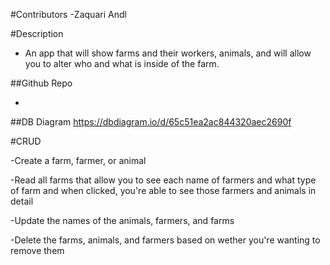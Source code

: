 #Contributors
-Zaquari Andl

#Description

- An app that will show farms and their workers, animals, and will allow you to alter who and what is  inside of the farm. 

##Github Repo

-

##DB Diagram
https://dbdiagram.io/d/65c51ea2ac844320aec2690f

#CRUD

-Create a farm, farmer, or animal

-Read all farms that allow you to see each name of farmers and what type of farm and when clicked, you're able to see those farmers and animals in detail

-Update the names of the animals, farmers, and farms

-Delete the farms, animals, and farmers based on wether you're wanting to remove them
